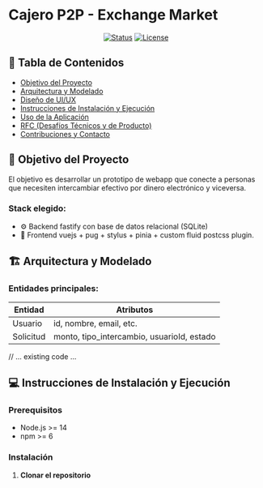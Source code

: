 # Cajero P2P - Exchange Market

<div align="center">

[![Status](https://img.shields.io/badge/status-active-success.svg)]()
[![License](https://img.shields.io/badge/license-MIT-blue.svg)]()

</div>

## 📝 Tabla de Contenidos

- [Objetivo del Proyecto](#objetivo)
- [Arquitectura y Modelado](#arquitectura)
- [Diseño de UI/UX](#diseño)
- [Instrucciones de Instalación y Ejecución](#instalacion)
- [Uso de la Aplicación](#uso)
- [RFC (Desafíos Técnicos y de Producto)](#rfc)
- [Contribuciones y Contacto](#contribuciones)

## 🎯 Objetivo del Proyecto <a name="objetivo"></a>

El objetivo es desarrollar un prototipo de webapp que conecte a personas que necesiten intercambiar efectivo por dinero electrónico y viceversa.

### Stack elegido:

- ⚙️ Backend fastify con base de datos relacional (SQLite)
- 🎨 Frontend vuejs + pug + stylus + pinia + custom fluid postcss plugin.

## 🏗 Arquitectura y Modelado <a name="arquitectura"></a>

### Entidades principales:

| Entidad | Atributos |
|---------|-----------|
| Usuario | id, nombre, email, etc. |
| Solicitud | monto, tipo_intercambio, usuarioId, estado |

// ... existing code ...

## 💻 Instrucciones de Instalación y Ejecución <a name="instalacion"></a>

### Prerequisitos

- Node.js >= 14
- npm >= 6

### Instalación

1. **Clonar el repositorio**